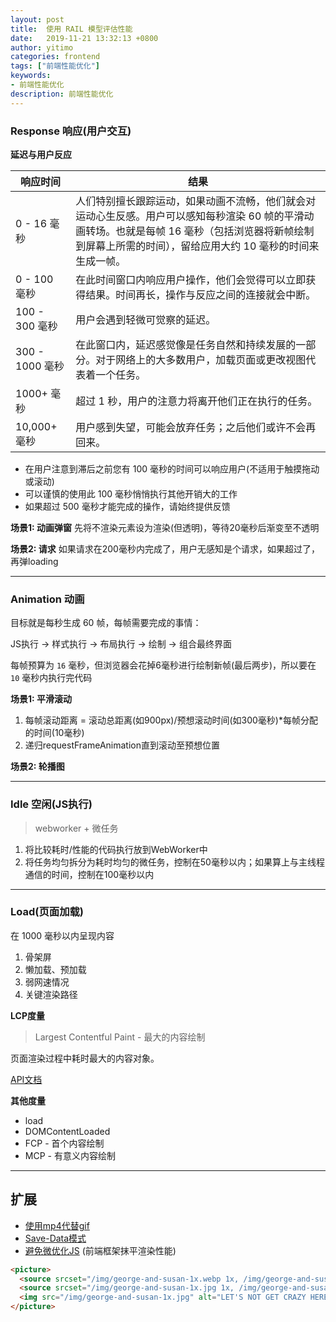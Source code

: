 ```yaml
---
layout: post
title:  使用 RAIL 模型评估性能
date:   2019-11-21 13:32:13 +0800
author: yitimo
categories: frontend
tags: ["前端性能优化"]
keywords:
- 前端性能优化
description: 前端性能优化
---
```


### Response 响应(用户交互)

**延迟与用户反应**

响应时间 | 结果
-|-
0 - 16 毫秒 | 人们特别擅长跟踪运动，如果动画不流畅，他们就会对运动心生反感。用户可以感知每秒渲染 60 帧的平滑动画转场。也就是每帧 16 毫秒（包括浏览器将新帧绘制到屏幕上所需的时间），留给应用大约 10 毫秒的时间来生成一帧。
0 - 100 毫秒 | 在此时间窗口内响应用户操作，他们会觉得可以立即获得结果。时间再长，操作与反应之间的连接就会中断。
100 - 300 毫秒 | 用户会遇到轻微可觉察的延迟。
300 - 1000 毫秒 | 在此窗口内，延迟感觉像是任务自然和持续发展的一部分。对于网络上的大多数用户，加载页面或更改视图代表着一个任务。
1000+ 毫秒 | 超过 1 秒，用户的注意力将离开他们正在执行的任务。
10,000+ 毫秒 | 用户感到失望，可能会放弃任务；之后他们或许不会再回来。

- 在用户注意到滞后之前您有 100 毫秒的时间可以响应用户(不适用于触摸拖动或滚动)
- 可以谨慎的使用此 100 毫秒悄悄执行其他开销大的工作
- 如果超过 500 毫秒才能完成的操作，请始终提供反馈

**场景1: 动画弹窗** 先将不渲染元素设为渲染(但透明)，等待20毫秒后渐变至不透明

**场景2: 请求** 如果请求在200毫秒内完成了，用户无感知是个请求，如果超过了，再弹loading

---

### Animation 动画

目标就是每秒生成 60 帧，每帧需要完成的事情：

JS执行 -> 样式执行 -> 布局执行 -> 绘制 -> 组合最终界面

每帧预算为 ``16`` 毫秒，但浏览器会花掉6毫秒进行绘制新帧(最后两步)，所以要在 ``10`` 毫秒内执行完代码

**场景1: 平滑滚动**
1. 每帧滚动距离 = 滚动总距离(如900px)/预想滚动时间(如300毫秒)*每帧分配的时间(10毫秒)
2. 递归requestFrameAnimation直到滚动至预想位置

**场景2: 轮播图**

---

### Idle 空闲(JS执行)

> webworker + 微任务

1. 将比较耗时/性能的代码执行放到WebWorker中
2. 将任务均匀拆分为耗时均匀的微任务，控制在50毫秒以内；如果算上与主线程通信的时间，控制在100毫秒以内

---

### Load(页面加载)

在 1000 毫秒以内呈现内容

1. 骨架屏
2. 懒加载、预加载
3. 弱网速情况
4. 关键渲染路径

**LCP度量**

> Largest Contentful Paint - 最大的内容绘制

页面渲染过程中耗时最大的内容对象。

[API文档](https://wicg.github.io/largest-contentful-paint/)

**其他度量**

- load
- DOMContentLoaded
- FCP - 首个内容绘制
- MCP - 有意义内容绘制

---

## 扩展

- [使用mp4代替gif](https://developers.google.com/web/fundamentals/performance/optimizing-content-efficiency/replace-animated-gifs-with-video)
- [Save-Data模式](https://developer.mozilla.org/en-US/docs/Web/HTML/Element/picture)
- [避免微优化JS](https://developers.google.com/web/fundamentals/performance/rendering/optimize-javascript-execution?hl=zh-cn#%E9%81%BF%E5%85%8D%E5%BE%AE%E4%BC%98%E5%8C%96_javascript) (前端框架抹平渲染性能)

``` html
<picture>
  <source srcset="/img/george-and-susan-1x.webp 1x, /img/george-and-susan-2x.webp 2x">
  <source srcset="/img/george-and-susan-1x.jpg 1x, /img/george-and-susan-2x.jpg 2x">
  <img src="/img/george-and-susan-1x.jpg" alt="LET'S NOT GET CRAZY HERE" width="320" height="240">
</picture>
```

<div id="comment-root" data-comment-id="20191020211202lSrBqALp"></div>
